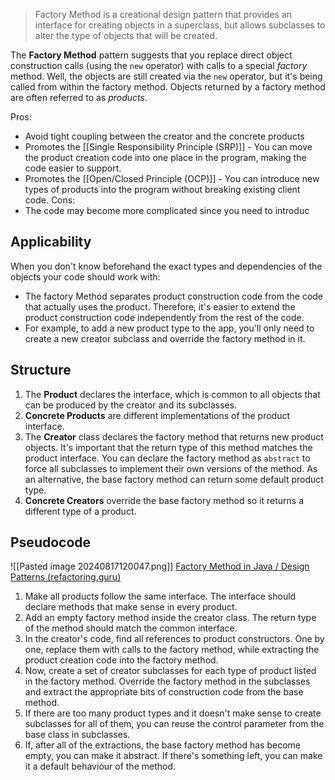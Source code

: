 > Factory Method is a creational design pattern that provides an interface for creating objects in a superclass, but allows subclasses to alter the type of objects that will be created.

The **Factory Method** pattern suggests that you replace direct object construction calls (using the `new` operator) with calls to a special *factory* method. Well, the objects are still created via the `new` operator, but it's being called from within the factory method. Objects returned by a factory method are often referred to as *products*.

Pros:
- Avoid tight coupling between the creator and the concrete products
- Promotes the [[Single Responsibility Principle (SRP)]] - You can move the product creation code into one place in the program, making the code easier to support.
- Promotes the [[Open/Closed Principle (OCP)]] - You can introduce new types of products into the program without breaking existing client code.
Cons:
- The code may become more complicated since you need to introduc
## Applicability
When you don't know beforehand the exact types and dependencies of the objects your code should work with:
- The factory Method separates product construction code from the code that actually uses the product. Therefore, it's easier to extend the product construction code independently from the rest of the code.
- For example, to add a new product type to the app, you'll only need to create a new creator subclass and override the factory method in it.
## Structure
1. The **Product** declares the interface, which is common to all objects that can be produced by the creator and its subclasses.
2. **Concrete Products** are different implementations of the product interface.
3. The **Creator** class declares the factory method that returns new product objects. It's important that the return type of this method matches the product interface. 
   You can declare the factory method as `abstract` to force all subclasses to implement their own versions of the method. As an alternative, the base factory method can return some default product type.
4. **Concrete Creators** override the base factory method so it returns a different type of a product.
## Pseudocode
![[Pasted image 20240817120047.png]]
[Factory Method in Java / Design Patterns (refactoring.guru)](https://refactoring.guru/design-patterns/factory-method)
1. Make all products follow the same interface. The interface should declare methods that make sense in every product.
2. Add an empty factory method inside the creator class. The return type of the method should match the common interface.
3. In the creator's code, find all references to product constructors. One by one, replace them with calls to the factory method, while extracting the product creation code into the factory method.
4. Now, create a set of creator subclasses for each type of product listed in the factory method. Override the factory method in the subclasses and extract the appropriate bits of construction code from the base method.
5. If there are too many product types and it doesn't make sense to create subclasses for all of them, you can reuse the control parameter from the base class in subclasses.
6. If, after all of the extractions, the base factory method has become empty, you can make it abstract. If there's something left, you can make it a default behaviour of the method.